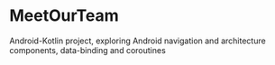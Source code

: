 # MeetOurTeam
Android-Kotlin project, exploring  Android navigation and architecture components, data-binding and coroutines
